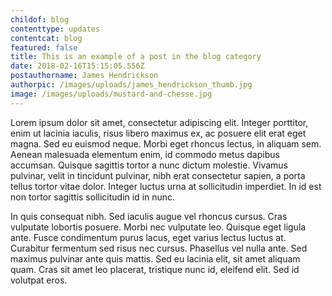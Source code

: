 ```yaml
---
childof: blog
contenttype: updates
contentcat: blog
featured: false
title: This is an example of a post in the blog category
date: 2018-02-16T15:15:05.556Z
postauthorname: James Hendrickson
authorpic: /images/uploads/james_hendrickson_thumb.jpg
image: /images/uploads/mustard-and-chesse.jpg
---
```

Lorem ipsum dolor sit amet, consectetur adipiscing elit. Integer porttitor, enim ut lacinia iaculis, risus libero maximus ex, ac posuere elit erat eget magna. Sed eu euismod neque. Morbi eget rhoncus lectus, in aliquam sem. Aenean malesuada elementum enim, id commodo metus dapibus accumsan. Quisque sagittis tortor a nunc dictum molestie. Vivamus pulvinar, velit in tincidunt pulvinar, nibh erat consectetur sapien, a porta tellus tortor vitae dolor. Integer luctus urna at sollicitudin imperdiet. In id est non tortor sagittis sollicitudin id in nunc.



In quis consequat nibh. Sed iaculis augue vel rhoncus cursus. Cras vulputate lobortis posuere. Morbi nec vulputate leo. Quisque eget ligula ante. Fusce condimentum purus lacus, eget varius lectus luctus at. Curabitur fermentum sed risus nec cursus. Phasellus vel nulla ante. Sed maximus pulvinar ante quis mattis. Sed eu lacinia elit, sit amet aliquam quam. Cras sit amet leo placerat, tristique nunc id, eleifend elit. Sed id volutpat eros.
